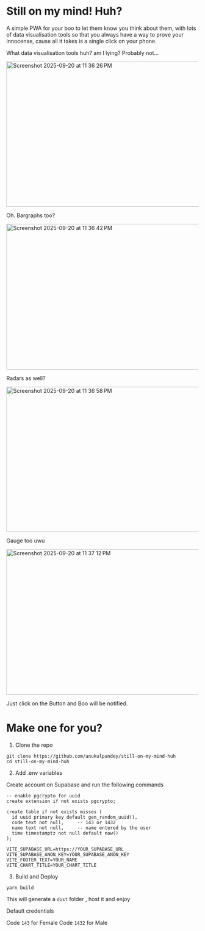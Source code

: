 # Still on my mind! Huh?

A simple PWA for your boo to let them know you think about them, with lots of data visualisation tools so that you always have a way to prove your innocense, cause all it takes is a single click on your phone.

What data visualisation tools huh? am I lying?
Probably not...

<img width="676" height="381.5" alt="Screenshot 2025-09-20 at 11 36 26 PM" src="https://github.com/user-attachments/assets/eb6288cb-33a7-454c-a664-b89f90ce9560" />

Oh.
Bargraphs too?

<img width="676" height="381.5" alt="Screenshot 2025-09-20 at 11 36 42 PM" src="https://github.com/user-attachments/assets/c6f3e227-0bbe-4d15-99f9-0947a42a3247" />

Radars as well?

<img width="676" height="381.5" alt="Screenshot 2025-09-20 at 11 36 58 PM" src="https://github.com/user-attachments/assets/aa7ed900-45d7-48c5-b52c-83f0d8417c4c" />

Gauge too uwu

<img width="676" height="381.5" alt="Screenshot 2025-09-20 at 11 37 12 PM" src="https://github.com/user-attachments/assets/899ff108-8fbe-44b3-8efd-2ba0f0bdcda0" />

Just click on the Button and Boo will be notified.

# Make one for you?

1. Clone the repo

```
git clone https://github.com/anukulpandey/still-on-my-mind-huh
cd still-on-my-mind-huh
```

2. Add .env variables

Create account on Supabase and run the following commands

```
-- enable pgcrypto for uuid
create extension if not exists pgcrypto;

create table if not exists misses (
  id uuid primary key default gen_random_uuid(),
  code text not null,     -- 143 or 1432
  name text not null,     -- name entered by the user
  time timestamptz not null default now()
);
```

```
VITE_SUPABASE_URL=https://YOUR_SUPABASE_URL
VITE_SUPABASE_ANON_KEY=YOUR_SUPABASE_ANON_KEY
VITE_FOOTER_TEXT=YOUR_NAME
VITE_CHART_TITLE=YOUR_CHART_TITLE
```

3. Build and Deploy

```
yarn build
```

This will generate a `dist` folder , host it and enjoy

Default credentials 

Code `143` for Female
Code `1432` for Male
   
